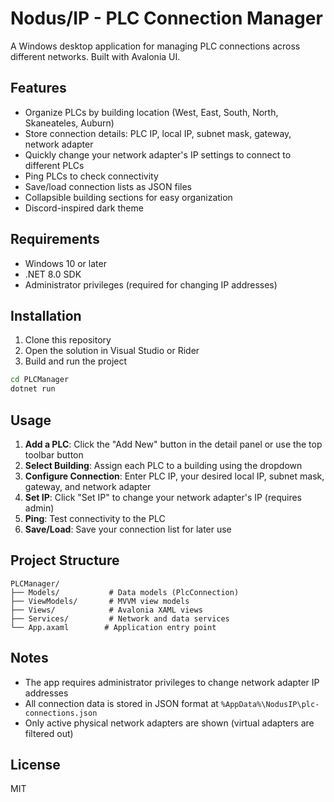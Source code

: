 # Nodus/IP - PLC Connection Manager

A Windows desktop application for managing PLC connections across different networks. Built with Avalonia UI.

## Features

- Organize PLCs by building location (West, East, South, North, Skaneateles, Auburn)
- Store connection details: PLC IP, local IP, subnet mask, gateway, network adapter
- Quickly change your network adapter's IP settings to connect to different PLCs
- Ping PLCs to check connectivity
- Save/load connection lists as JSON files
- Collapsible building sections for easy organization
- Discord-inspired dark theme

## Requirements

- Windows 10 or later
- .NET 8.0 SDK
- Administrator privileges (required for changing IP addresses)

## Installation

1. Clone this repository
2. Open the solution in Visual Studio or Rider
3. Build and run the project

```bash
cd PLCManager
dotnet run
```

## Usage

1. **Add a PLC**: Click the "Add New" button in the detail panel or use the top toolbar button
2. **Select Building**: Assign each PLC to a building using the dropdown
3. **Configure Connection**: Enter PLC IP, your desired local IP, subnet mask, gateway, and network adapter
4. **Set IP**: Click "Set IP" to change your network adapter's IP (requires admin)
5. **Ping**: Test connectivity to the PLC
6. **Save/Load**: Save your connection list for later use

## Project Structure

```
PLCManager/
├── Models/           # Data models (PlcConnection)
├── ViewModels/       # MVVM view models
├── Views/            # Avalonia XAML views
├── Services/         # Network and data services
└── App.axaml        # Application entry point
```

## Notes

- The app requires administrator privileges to change network adapter IP addresses
- All connection data is stored in JSON format at `%AppData%\NodusIP\plc-connections.json`
- Only active physical network adapters are shown (virtual adapters are filtered out)

## License

MIT

